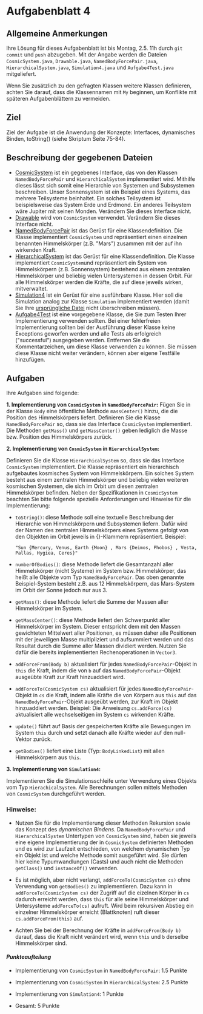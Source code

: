 # Aufgabenblatt 4

## Allgemeine Anmerkungen
Ihre Lösung für dieses Aufgabenblatt ist bis Montag, 2.5. 11h durch `git commit` und `push`
abzugeben. Mit der Angabe werden die Dateien `CosmicSystem.java`, `Drawable.java`, 
`NamedBodyForcePair.java`, `HierarchicalSystem.java`, `Simulation4.java` und `Aufgabe4Test.java` 
mitgeliefert.

Wenn Sie zusätzlich zu den gefragten Klassen weitere Klassen definieren, achten Sie darauf, dass
die Klassennamen mit `My` beginnen, um Konflikte mit späteren Aufgabenblättern zu vermeiden.

## Ziel
Ziel der Aufgabe ist die Anwendung der Konzepte: Interfaces, dynamisches Binden, toString() 
(siehe Skriptum Seite 75-84).

## Beschreibung der gegebenen Dateien

- [CosmicSystem](../src/CosmicSystem.java) ist ein gegebenes Interface, das von den Klassen
`NamedBodyForcePair` und `HierarchicalSystem` implementiert wird. Mithilfe dieses lässt sich somit eine
Hierarchie von Systemen und Subsystemen beschreiben. Unser Sonnensystem ist ein Beispiel eines Systems,
das mehrere Teilsysteme beinhaltet. Ein solches Teilsystem ist beispielsweise das System Erde und Erdmond.
Ein anderes Teilsystem wäre Jupiter mit seinen Monden. Verändern Sie dieses Interface nicht.
- [Drawable](../src/Drawable.java) wird von `CosmicSystem` verwendet. Verändern Sie dieses Interface 
nicht.
- [NamedBodyForcePair](../src/NamedBodyForcePair.java) ist das Gerüst für eine Klassendefinition.
Die Klasse implementiert `CosmicSystem` und repräsentiert einen einzelnen benannten Himmelskörper
 (z.B. "Mars") zusammen mit der auf ihn wirkenden Kraft.
- [HierarchicalSystem](../src/HierarchicalSystem.java) ist das Gerüst für eine Klassendefinition.
Die Klasse implementiert `CosmicSystem`und repräsentiert ein System von Himmelskörpern (z.B.
Sonnensystem) bestehend aus einem zentralen Himmelskörper und beliebig vielen Untersystemen in
dessen Orbit. Für alle Himmelskörper werden die Kräfte, die auf diese jeweils wirken, mitverwaltet.
- [Simulation4](../src/Simulation4.java) ist ein Gerüst für eine ausführbare Klasse. Hier soll
die Simulation analog zur Klasse `Simulation` implementiert werden (damit Sie Ihre [ursprüngliche
 Datei](../src/Simulation.java) nicht überschreiben müssen).
- [Aufgabe4Test](../src/Aufgabe4Test.java) ist eine vorgegebene Klasse, die Sie zum Testen Ihrer
Implementierung verwenden sollten. Bei einer fehlerfreien Implementierung sollten bei der
Ausführung dieser Klasse keine Exceptions geworfen werden und alle Tests als erfolgreich ("successful") 
ausgegeben werden. Entfernen Sie die Kommentarzeichen, um diese Klasse verwenden zu können. Sie 
müssen diese Klasse nicht weiter verändern, können aber eigene Testfälle hinzufügen.

## Aufgaben

Ihre Aufgaben sind folgende:

**1. Implementierung von `CosmicSystem` in `NamedBodyForcePair`:**
 Fügen Sie in der Klasse `Body` eine öffentliche Methode `massCenter()` hinzu, die die
 Position des Himmelskörpers liefert.
 Definieren Sie die Klasse `NamedBodyForcePair` so, dass sie das Interface `CosmicSystem` 
 implementiert. Die Methoden `getMass()` und `getMassCenter()` geben lediglich die Masse bzw.
 Position des Himmelskörpers zurück.

**2. Implementierung von `CosmicSystem` in `HierarchicalSystem`:**

 Definieren Sie die Klasse `HierarchicalSystem` so, dass sie das Interface `CosmicSystem` implementiert.
 Die Klasse repräsentiert ein hierarchisch aufgebautes kosmisches System von Himmelskörpern.
 Ein solches System besteht aus einem zentralen Himmelskörper und beliebig vielen weiteren
 kosmischen Systemen, die sich im Orbit um diesen zentralen Himmelskörper befinden. Neben der
 Spezifikationen in `CosmicSystem` beachten Sie bitte folgende spezielle Anforderungen und Hinweise
 für die Implementierung:

- `toString()`: diese Methode soll eine textuelle Beschreibung der Hierarchie von Himmelskörpern
und Subsystemen liefern. Dafür wird der Namen des zentralen Himmelskörpers eines Systems
gefolgt von den Objekten im Orbit jeweils in {}-Klammern repräsentiert. Beispiel:

    `"Sun {Mercury, Venus, Earth {Moon} , Mars {Deimos, Phobos} , Vesta, Pallas, Hygiea, Ceres}"`

- `numberOfBodies()`: diese Methode liefert die Gesamtanzahl aller Himmelskörper (nicht Systeme)
im System bzw. Himmelskörper, das heißt alle Objekte vom Typ `NamedBodyForcePair`. Das oben genannte
Beispiel-System besteht z.B. aus 12 Himmelskörpern, das Mars-System im Orbit der Sonne jedoch nur
aus 3.

- `getMass()`: diese Methode liefert die Summe der Massen aller Himmelskörper im System.

- `getMassCenter()`: diese Methode liefert den Schwerpunkt aller Himmelskörper im System. Dieser
entspricht dem mit den Massen gewichteten Mittelwert aller Positionen, es müssen daher alle Positionen
mit der jeweiligen Masse multipliziert und aufsummiert werden und das Resultat durch die Summe aller
Massen dividiert werden. Nutzen Sie dafür die bereits implementierten Rechenoperationen in `Vector3`.

- `addForceFrom(Body b)` aktualisiert für jedes `NamedBodyForcePair`-Objekt in `this` die Kraft,
indem die von `b` auf das `NamedBodyForcePair`-Objekt ausgeübte Kraft zur Kraft hinzuaddiert wird.

- `addForceTo(CosmicSystem cs)` aktualisiert für jedes `NamedBodyForcePair`-Objekt in `cs` die
Kraft, indem alle Kräfte die von Körpern aus `this` auf das `NamedBodyForcePair`-Objekt
ausgeübt werden, zur Kraft im Objekt hinzuaddiert werden. Beispiel: Die
Anweisung `cs.addForce(cs)` aktualisiert alle wechselseitigen im System `cs` wirkenden Kräfte.

- `update()` führt auf Basis der gespeicherten Kräfte alle Bewegungen im System `this` durch und 
setzt danach alle Kräfte wieder auf den null-Vektor zurück.

- `getBodies()` liefert eine Liste (Typ: `BodyLinkedList`) mit allen Himmelskörpern aus `this`.

**3. Implementierung von `Simulation4`:**

Implementieren Sie die Simulationsschleife unter Verwendung eines Objekts vom Typ 
`HierachicalSystem`. Alle Berechnungen sollen mittels Methoden von `CosmicSystem` durchgeführt
werden.

### Hinweise: ###

- Nutzen Sie für die Implementierung dieser Methoden Rekursion sowie das Konzept des _dynamischen Bindens_.
Da `NamedBodyForcePair` und `HierarchicalSystem` Untertypen von `CosmicSystem` sind, haben sie
jeweils eine eigene Implementierung der in `CosmicSystem` definierten Methoden und es wird zur
Laufzeit entschieden, von welchem dynamischen Typ ein Objekt ist und welche Methode somit ausgeführt
wird. Sie dürfen hier keine Typumwandlungen (Casts) und auch nicht die Methoden `getClass()` und
`instanceOf()` verwenden.

- Es ist möglich, aber nicht verlangt, `addForceTo(CosmicSystem cs)` ohne Verwendung von
`getBodies()` zu implementieren. Dazu kann in `addForceTo(CosmicSystem cs)` der Zugriff auf
die eizelnen Körper in `cs` dadurch erreicht werden, dass `this` für alle seine Himmelskörper
und Untersysteme `addForceTo(cs)` aufruft. Wird beim rekursiven Abstieg ein einzelner Himmelskörper
erreicht (Blattknoten) ruft dieser `cs.addForceFrom(this)` auf.

- Achten Sie bei der Berechnung der Kräfte in `addForceFrom(Body b)` darauf, dass die Kraft nicht 
verändert wird, wenn `this` und `b` derselbe Himmelskörper sind.

#### _Punkteaufteilung_

- Implementierung von `CosmicSystem` in `NamedBodyForcePair`: 1.5 Punkte
- Implementierung von `CosmicSystem` in `HierarchicalSystem`: 2.5 Punkte
- Implementierung von `Simulation4`: 1 Punkte

- Gesamt: 5 Punkte



